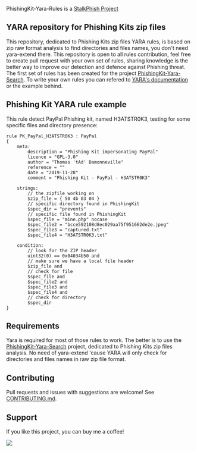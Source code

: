 
PhishingKit-Yara-Rules is a [StalkPhish Project](https://stalkphish.com)

## YARA repository for Phishing Kits zip files
This repository, dedicated to Phishing Kits zip files YARA rules, is based on zip raw format analysis to find directories and files names, you don't need yara-extend there.
This repository is open to all rules contribution, feel free to create pull request with your own set of rules, sharing knowledge is the better way to improve our detection and defence against Phishing threat. 
The first set of rules has been created for the project [PhishingKit-Yara-Search](https://github.com/t4d/PhishingKit-Yara-Search).
To write your own rules you can refered to [YARA's documentation](https://yara.readthedocs.org/) or the example behind.

## Phishing Kit YARA rule example
This rule detect PayPal Phishing kit, named H3ATSTR0K3, testing for some specific files and directory presence:
```yara
rule PK_PayPal_H3ATSTR0K3 : PayPal
{
    meta:
        description = "Phishing Kit impersonating PayPal"
        licence = "GPL-3.0"
        author = "Thomas 'tAd' Damonneville"
        reference = ""
        date = "2019-11-28"
        comment = "Phishing Kit - PayPal - H3ATSTR0K3"

    strings:
        // the zipfile working on
        $zip_file = { 50 4b 03 04 }
        // specific directory found in PhishingKit
        $spec_dir = "prevents"
        // specific file found in PhishingKit
        $spec_file = "mine.php" nocase
        $spec_file2 = "bcce592108d8ec029aa75f951662de2e.jpeg"
        $spec_file3 = "captured.txt"
        $spec_file4 = "H3ATSTR0K3.txt"

    condition:
        // look for the ZIP header
        uint32(0) == 0x04034b50 and
        // make sure we have a local file header
        $zip_file and
        // check for file
        $spec_file and
        $spec_file2 and
        $spec_file3 and
        $spec_file4 and
        // check for directory
        $spec_dir
}
```

## Requirements
Yara is required for most of those rules to work. The better is to use the [PhishingKit-Yara-Search](https://github.com/t4d/PhishingKit-Yara-Search) project, dedicated to Phishing Kits zip files analysis.
No need of yara-extend 'cause YARA will only check for directories and files names in raw zip file format.

## Contributing
Pull requests and issues with suggestions are welcome!
See [CONTRIBUTING.md](CONTRIBUTING.md).

## Support
If you like this project, you can buy me a coffee!

<a href="https://www.buymeacoffee.com/tad0"><img src="https://img.buymeacoffee.com/button-api/?text=Buy me a coffee&emoji=&slug=tad0&button_colour=FFDD00&font_colour=000000&font_family=Cookie&outline_colour=000000&coffee_colour=ffffff" /></a>
